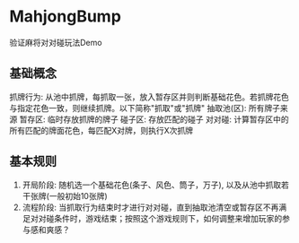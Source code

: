 # MahjongBump
验证麻将对对碰玩法Demo

## 基础概念
抓牌行为: 从池中抓牌，每抓取一张，放入暂存区并则判断基础花色。若抓牌花色与指定花色一致，则继续抓牌。以下简称"抓取"或"抓牌"
抽取池(区): 所有牌子来源
暂存区: 临时存放抓牌的牌子
碰子区: 存放匹配的碰子
对对碰: 计算暂存区中的所有匹配的牌面花色，每匹配X对牌，则执行X次抓牌

## 基本规则
1. 开局阶段: 随机选一个基础花色(条子、风色、筒子，万子), 以及从池中抓取若干张牌(一般初始10张牌)
2. 流程阶段: 当抓取行为结束时才进行对对碰，直到抽取池清空或暂存区不再满足对对碰条件时，游戏结束；按照这个游戏规则下，如何调整来增加玩家的参与感和爽感？
